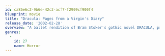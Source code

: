 ```yaml
---
id: ca85e6c2-9b6e-42c3-acf7-f2909cf900f4
blueprint: movie
title: "Dracula: Pages from a Virgin's Diary"
release_date: '2002-02-28'
overview: "A ballet rendition of Bram Stoker's gothic novel DRACULA, presented in a style reminiscent of the silent expressionistic cinema of the early 20th Century. This work employs the subtle and sometimes bold use of color to emphasize its themes, but mainly is presented in black-and-white, or tinted in monochrome. No spoken dialogue can be heard, and the story of a sinister but intriguing immigrant who preys upon young English women unfolds through dance, pantomime and subtitles."
genres:
  -
    id: 27
    name: Horror
---
```

